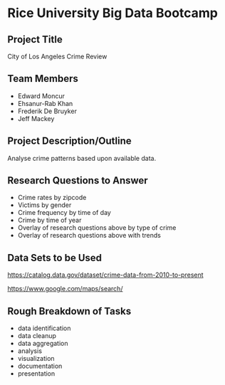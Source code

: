 # Rice University Big Data Bootcamp
## Project Title 

City of Los Angeles Crime Review
## Team Members

- Edward Moncur
- Ehsanur-Rab Khan
- Frederik De Bruyker
- Jeff Mackey

## Project Description/Outline

Analyse crime patterns based upon available data.

## Research Questions to Answer

- Crime rates by zipcode
- Victims by gender
- Crime frequency by time of day
- Crime by time of year
- Overlay of research questions above by type of crime
- Overlay of research questions above with trends

## Data Sets to be Used

https://catalog.data.gov/dataset/crime-data-from-2010-to-present

https://www.google.com/maps/search/

## Rough Breakdown of Tasks 

- data identification
- data cleanup
- data aggregation
- analysis
- visualization
- documentation
- presentation




